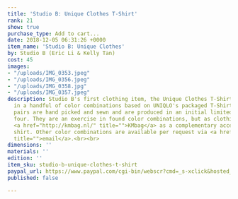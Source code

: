 ```yaml
---
title: 'Studio B: Unique Clothes T-Shirt'
rank: 21
show: true
purchase_type: Add to cart...
date: 2018-12-05 06:31:26 +0000
item_name: 'Studio B: Unique Clothes'
by: Studio B (Eric Li & Kelly Tan)
cost: 45
images:
- "/uploads/IMG_0353.jpeg"
- "/uploads/IMG_0356.jpeg"
- "/uploads/IMG_0358.jpg"
- "/uploads/IMG_0357.jpeg"
description: Studio B's first clothing item, the Unique Clothes T-Shirt is produced
  in a handful of color combinations based on UNIQLO's packaged T-Shirts. These color
  pairs are hand picked and sewn and are produced in an initial limited edition of
  four. They are an exercise in found color combinations, but as clothing. We suggest
  <a href="http://kmbag.nl/" title="">KMbag</a> as a complementary accessory for the
  shirt. Other color combinations are available per request via <a href="mailto:ericyoungli@gmail.com"
  title="">email</a>.<br><br>
dimensions: ''
materials: ''
edition: ''
item_sku: studio-b-unique-clothes-t-shirt
paypal_url: https://www.paypal.com/cgi-bin/webscr?cmd=_s-xclick&hosted_button_id=W78VFQUMNZKBW
published: false

---
```


